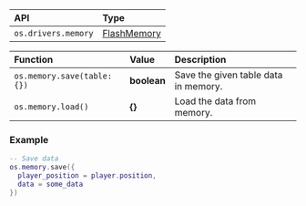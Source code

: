 | API                 | Type                                                                   |
| :------------------ | :--------------------------------------------------------------------- |
| `os.drivers.memory` | [FlashMemory](https://docs.retrogadgets.game/modules/FlashMemory.html) |

| Function                   | Value       | Description                          |
| :------------------------- | :---------- | :----------------------------------- |
| `os.memory.save(table:{})` | **boolean** | Save the given table data in memory. |
| `os.memory.load()`         | **{}**      | Load the data from memory.           |

### Example
```lua
-- Save data
os.memory.save({
  player_position = player.position,
  data = some_data
})
```

